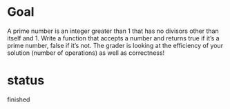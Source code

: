 # Goal

A prime number is an integer greater than 1 that has no divisors other than itself and 1. Write a function that accepts a number and returns true if it’s a prime number, false if it’s not. The grader is looking at the efficiency of your solution (number of operations) as well as correctness! 
# status

finished
